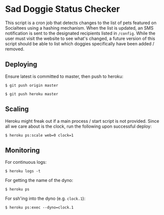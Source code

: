 # Sad Doggie Status Checker

This script is a cron job that detects changes to the list of pets featured on Socialtees using a hashing mechanism. When the list is updated, an SMS notification is sent to the designated recipients listed in `/config`. While the user must visit the website to see what's changed, a future version of this script should be able to list which doggies specifically have been added / removed.

## Deploying

Ensure latest is committed to master, then push to heroku:

    $ git push origin master

    $ git push heroku master

## Scaling

Heroku might freak out if a main process / start script is not provided. Since all we care about is the clock, run the following upon successful deploy:

    $ heroku ps:scale web=0 clock=1

## Monitoring

For continuous logs:

    $ heroku logs -t

For getting the name of the dyno:

    $ heroku ps

For ssh'ing into the dyno (e.g. `clock.1`):

    $ heroku ps:exec --dyno=clock.1
